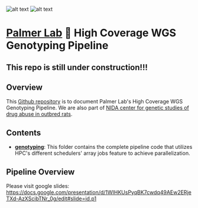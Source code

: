 ![alt text](https://secureservercdn.net/198.71.233.106/h9j.d46.myftpupload.com/wp-content/uploads/2019/09/palmerlab-logo.png)
![alt text](https://ratgenes.org/wp-content/uploads/2014/11/GWAS_1200x150pxBanner-01.png)
# [Palmer Lab](https://palmerlab.org/) :test_tube: High Coverage WGS Genotyping Pipeline 

## This repo is still under construction!!!

## Overview
This [Github repository](https://github.com/Palmer-Lab-UCSD/HS-Rats-Genotyping-Pipeline) is to document Palmer Lab's High Coverage WGS Genotyping Pipeline. We are also part of [NIDA center for genetic studies of drug abuse in outbred rats](https://ratgenes.org).

## Contents
- **[genotyping](genotyping)**: This folder contains the complete pipeline code that utilizes HPC's different schedulers' array jobs feature to achieve parallelization.  

## Pipeline Overview
Please visit google slides: https://docs.google.com/presentation/d/1WIHKUsPyqBK7cwdq49AEw2ERjeTXd-AzXScibTNr_0g/edit#slide=id.p1
